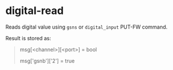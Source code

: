 # digital-read
Reads digital value using `gsns` or `digital_input` PUT-FW
command.

Result is stored as:
> msg[\<channel>][\<port>] = bool
>
> msg['gsnb']['2'] = true
